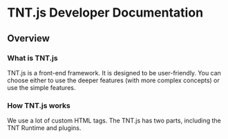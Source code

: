 # TNT.js Developer Documentation

## Overview

### What is TNT.js
TNT.js is a front-end framework. It is designed to be user-friendly. You can choose either to use the deeper features (with more complex concepts) or use the simple features. 

### How TNT.js works
We use a lot of custom HTML tags. The TNT.js has two parts, including the TNT Runtime and plugins.

